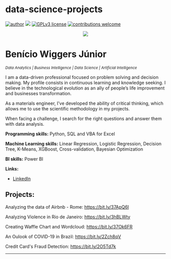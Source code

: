 # data-science-projects
[![author](https://img.shields.io/badge/author-beniciowg-red.svg)](https://www.linkedin.com/in/benicio-wiggers-jr) [![](https://img.shields.io/badge/python-3.7+-blue.svg)](https://www.python.org/downloads/release/python-365/) [![GPLv3 license](https://img.shields.io/badge/License-GPLv3-blue.svg)](http://perso.crans.org/besson/LICENSE.html) [![contributions welcome](https://img.shields.io/badge/contributions-welcome-brightgreen.svg?style=flat)](https://github.com/carlosfab/data_science/issues)

<p align="center">
  <img src="Banner.png" >
</p>

# Benício Wiggers Júnior
<sub>*Data Analytics | Business Intelligence | Data Science | Artificial Intelligence*</sub>

I am a data-driven professional focused on problem solving and decision making. My profile consists in continuous learning and knowledge seeking. I believe in the technological evolution as an ally of people’s life improvement and businesses transformation.

As a materials engineer, I’ve developed the ability of critical thinking, which allows me to use the scientific methodology in my projects.

When facing a challenge, I search for the right questions and answer them with data analysis.

**Programming skills:** Python, SQL and VBA for Excel

**Machine Learning skills:** Linear Regression, Logistic Regression, Decision Tree, K-Means, XGBoost, Cross-validation, Bayesian Optimization

**BI skills:** Power BI

**Links:**
* [LinkedIn](https://www.linkedin.com/in/benicio-wiggers-jr)


## Projects:
Analyzing the data of Airbnb - Rome: https://bit.ly/37ApQ6l

Analyzing Violence in Rio de Janeiro: https://bit.ly/3hBLWty

Creating Waffle Chart and Wordcloud: https://bit.ly/37Ok6FR

An Oulook of COVID-19 in Brazil: https://bit.ly/2Zch8qV

Credit Card's Fraud Detection: https://bit.ly/2O5Td7k

---
